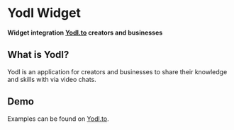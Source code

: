 # Yodl Widget

**Widget integration [Yodl.to](https://yodl.to) creators and businesses**

## What is Yodl?

Yodl is an application for creators and businesses to share their knowledge and skills with via video chats.

## Demo

Examples can be found on [Yodl.to](https://yodl.to).

